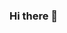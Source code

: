 ### Hi there 👋

<!--
**makaylamcadoo/makaylamcadoo** is a ✨ _special_ ✨ repository because its `README.md` (this file) appears on your GitHub profile.

Here are some ideas to get you started:

- 🔭 I’m currently working on ...
- 🌱 I’m currently learning ...
- 👯 I’m looking to collaborate on ...
- 🤔 I’m looking for help with ...
- 💬 Ask me about ...
- 📫 How to reach me: Cell: 706-832-6962
                      Email: makaylamcadoo@yahoo.com
                      School Email: mdm0114@auburn.edu
- 😄 Pronouns: She/Her
- ⚡ Fun fact: ...
-->
